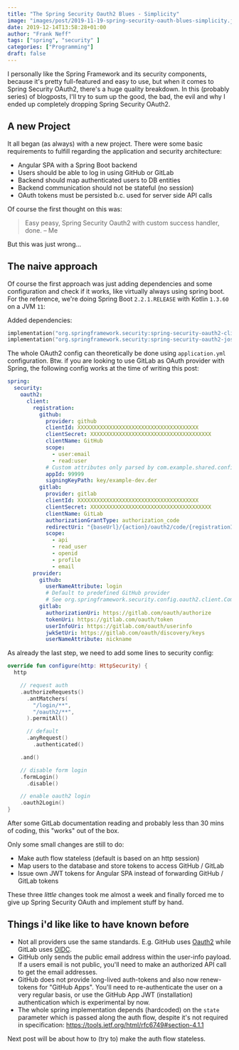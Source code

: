 ```yaml
---
title: "The Spring Security Oauth2 Blues - Simplicity"
image: "images/post/2019-11-19-spring-security-oauth-blues-simplicity.jpg"
date: 2019-12-14T13:58:28+01:00
author: "Frank Neff"
tags: ["spring", "security" ]
categories: ["Programming"]
draft: false
---
```


I personally like the Spring Framework and its security components, because it's pretty full-featured and easy to use, 
but when it comes to Spring Security OAuth2, there's a huge quality breakdown. In this (probably series) of blogposts, 
I'll try to sum up the good, the bad, the evil and why I ended up completely dropping Spring Security OAuth2.

<!--more-->

## A new Project

It all began (as always) with a new project. There were some basic requirements to fulfill regarding the application 
and security architecture:

* Angular SPA with a Spring Boot backend
* Users should be able to log in using GitHub or GitLab
* Backend should map authenticated users to DB entities
* Backend communication should not be stateful (no session)
* OAuth tokens must be persisted b.c. used for server side API calls

Of course the first thought on this was:

> Easy peasy, Spring Security Oauth2 with custom success handler, done. &ndash; Me

But this was just wrong...

## The naive approach

Of course the first approach was just adding dependencies and some configuration and check if it works, like virtually 
always using spring boot. For the reference, we're doing Spring Boot `2.2.1.RELEASE` with Kotlin `1.3.60` on a JVM `11`:

Added dependencies:

```kotlin
implementation("org.springframework.security:spring-security-oauth2-client")
implementation("org.springframework.security:spring-security-oauth2-jose")
```

The whole OAuth2 config can theoretically be done using `application.yml` configuration. Btw. if you are looking to use 
GitLab as OAuth provider with Spring, the following config works at the time of writing this post:
```yml
spring:
  security:
    oauth2:
      client:
        registration:
          github:
            provider: github
            clientId: XXXXXXXXXXXXXXXXXXXXXXXXXXXXXXXXXXXXXX
            clientSecret: XXXXXXXXXXXXXXXXXXXXXXXXXXXXXXXXXXXXXX
            clientName: GitHub
            scope:
              - user:email
              - read:user
            # Custom attributes only parsed by com.example.shared.config.OauthExtraConfig:
            appId: 99999
            signingKeyPath: key/example-dev.der
          gitlab:
            provider: gitlab
            clientId: XXXXXXXXXXXXXXXXXXXXXXXXXXXXXXXXXXXXXX
            clientSecret: XXXXXXXXXXXXXXXXXXXXXXXXXXXXXXXXXXXXXX
            clientName: GitLab
            authorizationGrantType: authorization_code
            redirectUri: "{baseUrl}/{action}/oauth2/code/{registrationId}"
            scope:
              - api
              - read_user
              - openid
              - profile
              - email
        provider:
          github:
            userNameAttribute: login
            # Default to predefined GitHub provider
            # See org.springframework.security.config.oauth2.client.CommonOAuth2Provider
          gitlab:
            authorizationUri: https://gitlab.com/oauth/authorize
            tokenUri: https://gitlab.com/oauth/token
            userInfoUri: https://gitlab.com/oauth/userinfo
            jwkSetUri: https://gitlab.com/oauth/discovery/keys
            userNameAttribute: nickname
```

As already the last step, we need to add some lines to security config:

```kotlin
override fun configure(http: HttpSecurity) {
  http

    // request auth
    .authorizeRequests()
      .antMatchers(
        "/login/**",
        "/oauth2/**",
      ).permitAll()

      // default
      .anyRequest()
        .authenticated()

    .and()

    // disable form login
    .formLogin()
      .disable()

    // enable oauth2 login
    .oauth2Login()
}
```

After some GitLab documentation reading and probably less than 30 mins of coding, this "works" out of the box.

Only some small changes are still to do:

- Make auth flow stateless (default is based on an http session)
- Map users to the database and store tokens to access GitHub / GitLab
- Issue own JWT tokens for Angular SPA instead of forwarding GitHub / GitLab tokens

These three *little* changes took me almost a week and finally forced me to give up Spring Security OAuth and implement 
stuff by hand.

## Things i'd like like to have known before

- Not all providers use the same standards. E.g. GitHub uses [Oauth2](https://oauth.net/2/) while GitLab uses 
[OIDC](https://openid.net/connect/).
- GitHub only sends the public email address within the user-info payload. If a users email is not public, you'll need 
to make an authorized API call to get the email addresses.
- GitHub does not provide long-lived auth-tokens and also now renew-tokens for "GitHub Apps". You'll need to 
re-authenticate the user on a very regular basis, or use the GitHub App JWT (installation) authentication which is 
experimental by now.
- The whole spring implementation depends (hardcoded) on the `state` parameter  which is passed along the auth flow, 
despite it's not required in specification: https://tools.ietf.org/html/rfc6749#section-4.1.1

Next post will be about how to (try to) make the auth flow stateless.